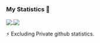 ### My Statistics 👋

<a href="https://github.com/ray5273">
  <img align="center" src="https://github-readme-stats-git-master-ray5273s-projects.vercel.app/api?username=ray5273&theme=highcontrast&count_private=true" />
</a>
<a href="https://github.com/anuraghazra/convoychat">
  <img align="center" src="https://github-readme-stats-git-master-ray5273s-projects.vercel.app/api/top-langs?username=ray5273&layout=compact&langs_count=8&count_private=true&theme=highcontrast&hide=assembly,html"/>
</a>


⚡ Excluding Private github statistics.


<!--
**ray5273/ray5273** is a ✨ _special_ ✨ repository because its `README.md` (this file) appears on your GitHub profile.

Here are some ideas to get you started:

- 🔭 I’m currently working on ...
- 🌱 I’m currently learning ...
- 👯 I’m looking to collaborate on ...
- 🤔 I’m looking for help with ...
- 💬 Ask me about ...
- 📫 How to reach me: ...
- 😄 Pronouns: ...
- ⚡ Fun fact: ...
-->

